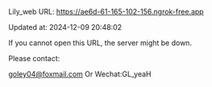 Lily_web URL: https://ae6d-61-165-102-156.ngrok-free.app

Updated at: 2024-12-09 20:48:02

If you cannot open this URL, the server might be down.

Please contact: 

goley04@foxmail.com Or Wechat:GL_yeaH